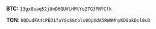 **BTC:**
`13gx8eaq52jUnD6QUVLHMtYq27G3PNYCfk`

**TON**:
`UQDudFA4cPEO1faYGsSGtbls0OpXdA5RWNMhyKD9akDcl0cD`
